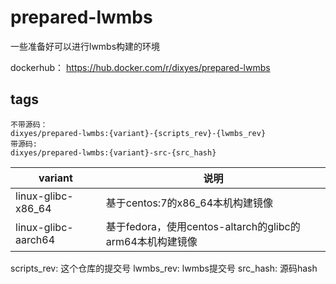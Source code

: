 # prepared-lwmbs

一些准备好可以进行lwmbs构建的环境

dockerhub： https://hub.docker.com/r/dixyes/prepared-lwmbs

## tags

```plain
不带源码：
dixyes/prepared-lwmbs:{variant}-{scripts_rev}-{lwmbs_rev}
带源码:
dixyes/prepared-lwmbs:{variant}-src-{src_hash}
```

| variant | 说明 |
| - | - |
| linux-glibc-x86_64 | 基于centos:7的x86_64本机构建镜像 |
| linux-glibc-aarch64 | 基于fedora，使用centos-altarch的glibc的arm64本机构建镜像 |

scripts_rev: 这个仓库的提交号
lwmbs_rev: lwmbs提交号
src_hash: 源码hash
